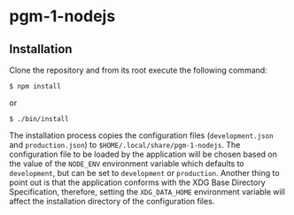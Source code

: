 # pgm-1-nodejs

## Installation

Clone the repository and from its root execute the following command:

    $ npm install

or

    $ ./bin/install

The installation process copies the configuration files (`development.json` and `production.json`) to `$HOME/.local/share/pgm-1-nodejs`. The configuration file to be loaded by the application will be chosen based on the value of the `NODE_ENV` environment variable which defaults to `development`, but can be set to `development` or `production`. Another thing to point out is that the application conforms with the XDG Base Directory Specification, therefore, setting the `XDG_DATA_HOME` environment variable will affect the installation directory of the configuration files.